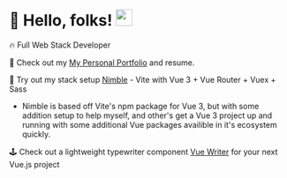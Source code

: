 # 🚀 Hello, folks! <img src="https://raw.githubusercontent.com/MartinHeinz/MartinHeinz/master/wave.gif" width="30px">

🔥  Full Web Stack Developer

🌱 Check out my <a href='https://quelchlax.tech' target="_blank"> My Personal Portfolio</a> and resume.

🧪  Try out my stack setup <a href='https://github.com/quelchx/nimble'>Nimble</a> - Vite with Vue 3 + Vue Router + Vuex + Sass
- Nimble is based off Vite's npm package for Vue 3, but with some addition setup to help myself, and other's get a Vue 3 project up and running with some additional Vue packages availible in it's ecosystem quickly. 

🕹️ Check out a lightweight typewriter component <a href='https://www.npmjs.com/package/vue-writer'>Vue Writer</a>  for your next Vue.js project 



